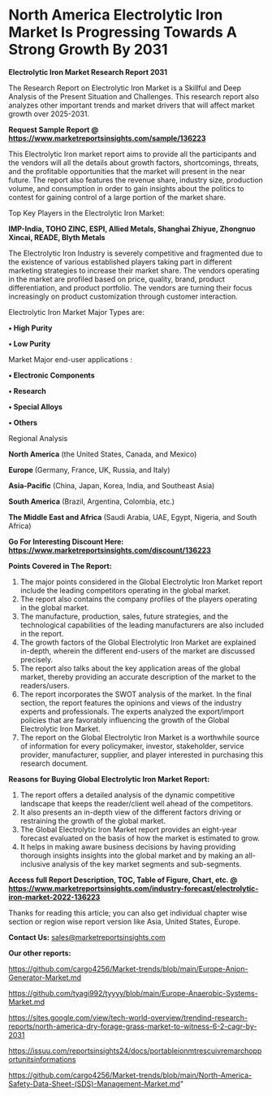 # North America Electrolytic Iron Market Is Progressing Towards A Strong Growth By 2031

<strong>Electrolytic Iron Market Research Report 2031</strong>

The Research Report on Electrolytic Iron Market is a Skillful and Deep Analysis of the Present Situation and Challenges. This research report also analyzes other important trends and market drivers that will affect market growth over 2025-2031.

<strong>Request Sample Report @ <a href=https://www.marketreportsinsights.com/sample/136223>https://www.marketreportsinsights.com/sample/136223</a></strong>

This Electrolytic Iron market report aims to provide all the participants and the vendors will all the details about growth factors, shortcomings, threats, and the profitable opportunities that the market will present in the near future. The report also features the revenue share, industry size, production volume, and consumption in order to gain insights about the politics to contest for gaining control of a large portion of the market share.

Top Key Players in the Electrolytic Iron Market:

<strong>IMP-India, TOHO ZINC, ESPI, Allied Metals, Shanghai Zhiyue, Zhongnuo Xincai, READE, Blyth Metals</strong>

The Electrolytic Iron Industry is severely competitive and fragmented due to the existence of various established players taking part in different marketing strategies to increase their market share. The vendors operating in the market are profiled based on price, quality, brand, product differentiation, and product portfolio. The vendors are turning their focus increasingly on product customization through customer interaction.

Electrolytic Iron Market Major Types are:

<strong>• High Purity

• Low Purity</strong>

Market Major end-user applications :

<strong>• Electronic Components

• Research

• Special Alloys

• Others</strong>

Regional Analysis

</u><strong><b>North America</b></strong> (the United States, Canada, and Mexico)

<strong><b>Europe </b></strong>(Germany, France, UK, Russia, and Italy)

<strong><b>Asia-Pacific</b></strong> (China, Japan, Korea, India, and Southeast Asia)

<strong><b>South America</b></strong> (Brazil, Argentina, Colombia, etc.)

<strong><b>The Middle East and Africa</b></strong> (Saudi Arabia, UAE, Egypt, Nigeria, and South Africa)

<strong>Go For Interesting Discount Here: <a href=https://www.marketreportsinsights.com/discount/136223>https://www.marketreportsinsights.com/discount/136223</a></strong>

<strong>Points Covered in The Report:</strong>
<ol>
  <li>The major points considered in the Global Electrolytic Iron Market report include the leading competitors operating in the global market.</li>
  <li>The report also contains the company profiles of the players operating in the global market.</li>
  <li>The manufacture, production, sales, future strategies, and the technological capabilities of the leading manufacturers are also included in the report.</li>
  <li>The growth factors of the Global Electrolytic Iron Market are explained in-depth, wherein the different end-users of the market are discussed precisely.</li>
  <li>The report also talks about the key application areas of the global market, thereby providing an accurate description of the market to the readers/users.</li>
  <li>The report incorporates the SWOT analysis of the market. In the final section, the report features the opinions and views of the industry experts and professionals. The experts analyzed the export/import policies that are favorably influencing the growth of the Global Electrolytic Iron Market.</li>
  <li>The report on the Global Electrolytic Iron Market is a worthwhile source of information for every policymaker, investor, stakeholder, service provider, manufacturer, supplier, and player interested in purchasing this research document.</li>
</ol>
<strong>Reasons for Buying Global Electrolytic Iron Market Report:</strong>

<ol>
  <li>The report offers a detailed analysis of the dynamic competitive landscape that keeps the reader/client well ahead of the competitors.</li>
  <li>It also presents an in-depth view of the different factors driving or restraining the growth of the global market.</li>
  <li>The Global Electrolytic Iron Market report provides an eight-year forecast evaluated on the basis of how the market is estimated to grow.</li>
  <li>It helps in making aware business decisions by having providing thorough insights insights into the global market and by making an all-inclusive analysis of the key market segments and sub-segments.</li>
</ol>
<strong>Access full Report Description, TOC, Table of Figure, Chart, etc. @ <a href=https://www.marketreportsinsights.com/industry-forecast/electrolytic-iron-market-2022-136223>https://www.marketreportsinsights.com/industry-forecast/electrolytic-iron-market-2022-136223</a></strong>


Thanks for reading this article; you can also get individual chapter wise section or region wise report version like Asia, United States, Europe.

<strong>Contact Us:</strong>
sales@marketreportsinsights.com

<strong>Our other reports:</strong>

<a href=https://github.com/cargo4256/Market-trends/blob/main/Europe-Anion-Generator-Market.md>https://github.com/cargo4256/Market-trends/blob/main/Europe-Anion-Generator-Market.md</a>

<a href=https://github.com/tyagi992/tyyyy/blob/main/Europe-Anaerobic-Systems-Market.md>https://github.com/tyagi992/tyyyy/blob/main/Europe-Anaerobic-Systems-Market.md</a>

<a href=https://sites.google.com/view/tech-world-overview/trendind-research-reports/north-america-dry-forage-grass-market-to-witness-6-2-cagr-by-2031>https://sites.google.com/view/tech-world-overview/trendind-research-reports/north-america-dry-forage-grass-market-to-witness-6-2-cagr-by-2031</a>

<a href=https://issuu.com/reportsinsights24/docs/portableionmtrescuivremarchopportunitsinformations>https://issuu.com/reportsinsights24/docs/portableionmtrescuivremarchopportunitsinformations</a>

<a href=https://github.com/cargo4256/Market-trends/blob/main/North-America-Safety-Data-Sheet-(SDS)-Management-Market.md>https://github.com/cargo4256/Market-trends/blob/main/North-America-Safety-Data-Sheet-(SDS)-Management-Market.md</a>"
